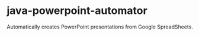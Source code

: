 java-powerpoint-automator
=========================

Automatically creates PowerPoint presentations from Google SpreadSheets.